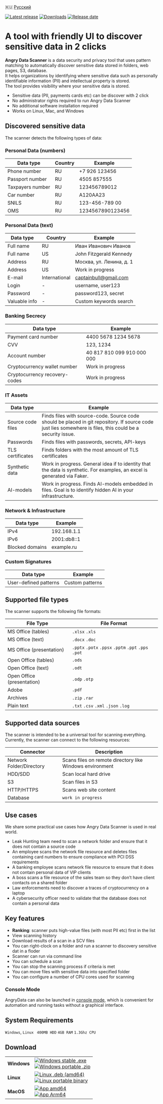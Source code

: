 🇷🇺 [Русский](README.ru.md)

[![Latest release](https://img.shields.io/github/v/release/angryscan/angrydata-app?sort=semver)](https://github.com/angryscan/angrydata-app/releases/latest)
[![Downloads](https://img.shields.io/github/downloads/angryscan/angrydata-app/total.svg)](https://github.com/angryscan/angrydata-app/releases)
[![Release date](https://img.shields.io/github/release-date/angryscan/angrydata-app?label=release%20date&display_date=published_at&color=orange)](https://github.com/angryscan/angrydata-app/releases/latest)

# A tool with friendly UI to discover sensitive data in 2 clicks
**Angry Data Scanner** is a data security and privacy tool that uses pattern matching to automatically discover sensitive data stored in folders, web pages, S3, database.  
It helps organizations by identifying where sensitive data such as personally identifiable information (PII) and intellectual property is stored.   
The tool provides visibility where your sensitive data is stored.  

- Sensitive data (PII, payments cards etc) can be discover with 2 click
- No administrator rights required to run Angry Data Scanner  
- No additional software installation required  
- Works on Linux, Mac, and Windows

## Discovered sensitive data
The scanner detects the following types of data: 

### Personal Data (numbers)

| Data type           | Country | Example                    |
|---------------------|---------|----------------------------|
| Phone number        | RU      | +7 926 123456             |
| Passport number     | RU      | 4505 857555               |
| Taxpayers number    | RU      | 123456789012              |
| Car number          | RU      | A120AA23                  |
| SNILS              | RU      | 123-456-789 00            |
| OMS                | RU      | 1234567890123456          |

### Personal Data (text)

| Data type | Country | Example                    |
|-----------|---------|----------------------------|
| Full name | RU      | Иван Иванович Иванов       |
| Full name | US      | John Fitzgerald Kennedy    |
| Address   | RU      | Москва, ул. Ленина, д. 1   |
| Address   | US      | Work in progress           |
| E-mail    | International | captainbull@gmail.com |
| Login     | -       | username, user123          |
| Password  | -       | password123, secret        |
| Valuable info | -   | Custom keywords search     |

### Banking Secrecy

| Data type                        | Example                    |
|---------------------------------|----------------------------|
| Payment card number             | 4400 5678 1234 5678       |
| CVV                             | 123, 1234                 |
| Account number                  | 40 817 810 099 910 000 000|
| Cryptocurrency wallet number    | Work in progress           |
| Cryptocurrency recovery-codes   | Work in progress           |

### IT Assets

| Data type        | Example                    |
|------------------|----------------------------|
| Source code files | Finds files with source-code. Source code should be placed in git repository. If source code just lies somewhere is files, this could be a security issue. |
| Passwords       | Finds files with passwords, secrets, API-keys |
| TLS certificates| Finds folders with the most amount of TLS certificates |
| Synthetic data  | Work in progress. General idea if to identity that the data is synthetic. For examples, an excel is generated via Faker. |
| AI-models       | Work in progress. Finds AI-models embedded in files. Goal is to identify hidden AI in your infrastructure. |

### Network & Infrastructure

| Data type        | Example                    |
|------------------|----------------------------|
| IPv4             | 192.168.1.1               |
| IPv6             | 2001:db8::1               |
| Blocked domains  | example.ru                |

### Custom Signatures

| Data type           | Example                    |
|---------------------|----------------------------|
| User-defined patterns| Custom patterns            |

## Supported file types
The scanner supports the following file formats:

| File Type                 | File Format                                          |
|---------------------------|------------------------------------------------------|
| MS Office (tables)        | `.xlsx` `.xls`                                       |
| MS Office (text)          | `.docx` `.doc`                                       |
| MS Office (presentation)  | `.pptx` `.potx` `.ppsx` `.pptm` `.ppt` `.pps` `.pot` |
| Open Office (tables)      | `.ods`                                               |
| Open Office (text)        | `.odt`                                               | 
| Open Office (presentation)| `.odp` `.otp`                                        |
| Adobe                     | `.pdf`                                               |
| Archives                  | `.zip` `.rar`                                        |
| Plain text                | `.txt` `.csv` `.xml` `.json` `.log`                  |

## Supported data sources
The scanner is intended to be a universal tool for scanning everything. Currently, the scanner can connect to the following resources:

| Connector                | Description                                              |
|--------------------------|----------------------------------------------------------|
| Network Folder/Directory | Scans files on remote directory like Windows environment |
| HDD/SDD                  | Scan local hard drive                                    |
| S3                       | Scan files  in S3                                        |
| HTTP/HTTPS               | Scans web site content                                   |
| Database                 | `work in progress`                                       |

## Use cases
We share some practical use cases how Angry Data Scanner is used in real world.

- Leak Hunting team need to scan a network folder and ensure that it does not contain a source code
- An employee scans the network file resource and deletes files containing card numbers to ensure compliance with PCI DSS requirements
- A banking employee scans network file resource to ensure that it does not contain personal data of VIP clients
- A boss scans a file resource of the sales team so they don’t have client contacts on a shared folder
- Law enforcements need to discover a traces of cryptocurrency on a laptop
- A cybersecurity officer need to validate that the database does not contain a personal data

## Key features
- **Ranking**: scanner puts high-value files (with most PII etc) first in the list
- View scanning history
- Download results of a scan in a SCV files
- You can right-clock on a folder and run a scanner to discovery sensitive dat in a floder
- Scanner can run via command line
- You can schedule a scan
- You can stop the scanning process if criteria is met
- You can move files with sensitive data into specified folder
- You can configure a number of CPU cores used for scanning

### Console Mode

AngryData can also be launched in [console mode](https://github.com/angryscan/angrydata-app/blob/main/doc/CONSOLE.md), which is convenient for automation and running tasks without a graphical interface.

## System Requirements
`Windows`, `Linux `
`400MB HDD` `4GB RAM` `1.3Ghz CPU`

## Download

|             |                                                                                                                                                                                                                                                                                                                                                                                                                                                                                           |
|-------------|-------------------------------------------------------------------------------------------------------------------------------------------------------------------------------------------------------------------------------------------------------------------------------------------------------------------------------------------------------------------------------------------------------------------------------------------------------------------------------------------|
| **Windows** | <a href="https://github.com/angryscan/angrydata-app/releases/latest/download/big-data-scanner.exe"><img src="https://img.shields.io/badge/Setup-x64-0078D6?style=for-the-badge&logo=windows" alt="Windows stable .exe"></a><br/> <a href="https://github.com/angryscan/angrydata-app/releases/latest/download/big-data-scanner-1.2.2-windows-amd64.zip"><img src="https://img.shields.io/badge/portable-x64-0078D6?style=for-the-badge&logo=windows" alt="Windows portable .zip"></a>     |
| **Linux**   | <a href="https://github.com/angryscan/angrydata-app/releases/latest/download/big-data-scanner_1.2.2_amd64.deb"><img src="https://img.shields.io/badge/DEB-X64-A81D33?style=for-the-badge&logo=debian" alt="Linux .deb (amd64)"></a><br/> <a href="https://github.com/angryscan/angrydata-app/releases/latest/download/big-data-scanner-1.2.2-linux-amd64.tar.gz"><img src="https://img.shields.io/badge/portable-x64-333?style=for-the-badge&logo=linux" alt="Linux portable binary"></a> |
| **MacOS**   | <a href="https://github.com/angryscan/angrydata-app/releases/latest/download/big-data-scanner_1.2.2_mac-amd64.zip"><img src="https://img.shields.io/badge/macOS-X64-000000?style=for-the-badge&logo=apple" alt="App amd64"></a> <br/> <a href="https://github.com/angryscan/angrydata-app/releases/latest/download/big-data-scanner_1.2.2_mac-amd64.zip"><img src="https://img.shields.io/badge/macOS-ARM64-000000?style=for-the-badge&logo=apple" alt="App Arm64"></a>                   |

